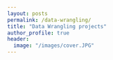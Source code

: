 ```yaml
---
layout: posts
permalink: /data-wrangling/
title: "Data Wrangling projects"
author_profile: true
header:
  image: "/images/cover.JPG"
---
```



